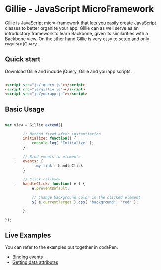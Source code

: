 Gillie - JavaScript MicroFramework
=======

Gillie is JavaScript micro-framework that lets you easily create JavaScript classes to better organize your app. Gillie can as well serve as an introductory framework to learn Backbone, given its similarities with a Backbone view. On the other hand Gillie is very easy to setup and only requires jQuery.

## Quick start

Download Giliie and include jQuery, Gillie and you app scripts.

```html

<script src="js/jquery.js"></script>
<script src="js/gillie.js"></script>
<script src="js/yourapp.js"></script>
```

## Basic Usage

```js

var view = Gillie.extend({

        // Method fired after instantiation
        initialize: function() {
            console.log( 'Initialize' );
        }

        // Bind events to elements
    ,   events: {
            '.my-link': handleClick
        }

        // Click callback
    ,   handleClick: function( e ) {
            e.preventDefault;

            // Change background color in the clicked element
            $( e.currentTarget ).css( 'background', 'red' );

        }

});

```

## Live Examples

You can refer to the examples put together in codePen.

- [Binding events](http://codepen.io/PabloVallejo/pen/fhHuC)
- [Getting data attributes](http://codepen.io/PabloVallejo/pen/rIbiE)
